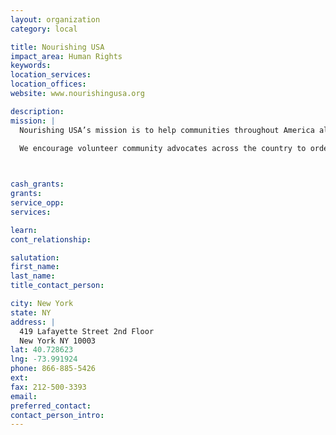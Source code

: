 ```yaml
---
layout: organization
category: local

title: Nourishing USA
impact_area: Human Rights
keywords: 
location_services: 
location_offices: 
website: www.nourishingusa.org

description: 
mission: |
  Nourishing USA’s mission is to help communities throughout America alleviate the strong correlation between low-income status and poor dietary health. We provide Anti-Hunger Advocacy Kits which take community groups, step-by-step, through the process of providing nutritious meals within their own communities. Anyone is welcome regardless of age, gender, race, financial qualifications, or religious beliefs.

  We encourage volunteer community advocates across the country to order a Anti-Hunger Advocacy Kit and start their own Nourishing food program, by Growing, Gathering, and Giving. With a wide spread network of volunteers and community advocates all across the nation, we can be Americans Nourishing Americans.

  

cash_grants: 
grants: 
service_opp: 
services: 

learn: 
cont_relationship: 

salutation: 
first_name: 
last_name: 
title_contact_person: 

city: New York
state: NY
address: |
  419 Lafayette Street 2nd Floor    
  New York NY 10003
lat: 40.728623
lng: -73.991924
phone: 866-885-5426
ext: 
fax: 212-500-3393
email: 
preferred_contact: 
contact_person_intro: 
---
```


